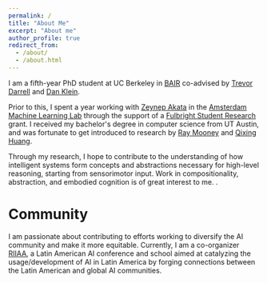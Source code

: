 ```yaml
---
permalink: /
title: "About Me"
excerpt: "About me"
author_profile: true
redirect_from: 
  - /about/
  - /about.html
---
```


I am a fifth-year PhD student at UC Berkeley in [BAIR](https://bair.berkeley.edu/) co-advised by [Trevor Darrell](https://people.eecs.berkeley.edu/~trevor/) and [Dan Klein](https://people.eecs.berkeley.edu/~klein/).  

Prior to this, I spent a year working with [Zeynep Akata](https://www.eml-unitue.de/people/zeynep-akata)
in the [Amsterdam Machine Learning Lab](http://amlab.science.uva.nl/) through the support of a [Fulbright Student Research](https://us.fulbrightonline.org/fulbright-us-student-program) grant.
I received my bachelor's degree in computer science from UT Austin, and was fortunate to get introduced to research by [Ray Mooney](https://www.cs.utexas.edu/~mooney/) 
and [Qixing Huang](https://www.cs.utexas.edu/~huangqx/).

Through my research, I hope to contribute to the understanding of how intelligent systems form concepts and abstractions necessary for high-level reasoning, starting from sensorimotor input. Work in compositionality, abstraction, and embodied cognition is of great interest to me.  .

Community
======
I am passionate about contributing to efforts working to diversify the AI community and make it more equitable.
Currently, I am a co-organizer [RIIAA](https://riiaa.org/en/home/), a Latin American AI conference and school aimed at catalyzing
the usage/development of AI in Latin America by forging connections between the Latin American and global AI communities. 
